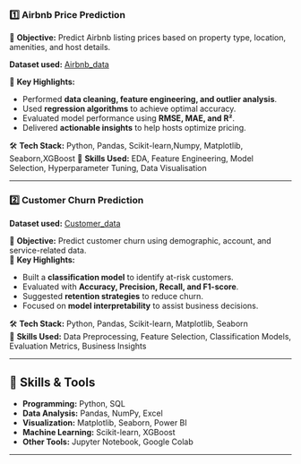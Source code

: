 
### **1️⃣ Airbnb Price Prediction**

📌 **Objective:** Predict Airbnb listing prices based on property type, location, amenities, and host details.  

  **Dataset used:** [Airbnb_data](https://docs.google.com/spreadsheets/d/1N7P0euUjfjB8XXdTBQeicjGjxAOm18wvCRLaQC92a8g/edit?gid=693059640#gid=693059640)

🔹 **Key Highlights:**
- Performed **data cleaning, feature engineering, and outlier analysis**.
- Used **regression algorithms** to achieve optimal accuracy.
- Evaluated model performance using **RMSE, MAE, and R²**.
- Delivered **actionable insights** to help hosts optimize pricing.

🛠 **Tech Stack:** Python, Pandas, Scikit-learn,Numpy, Matplotlib, Seaborn,XGBoost 
📄 **Skills Used:** EDA, Feature Engineering, Model Selection, Hyperparameter Tuning, Data Visualisation

---
### **2️⃣ Customer Churn Prediction**

 **Dataset used:** [Customer_data](https://docs.google.com/spreadsheets/d/1rnBO9F9xdSUY-WpeOJilMxMRZT-hwwWq6O98OHreY0k/edit?gid=1602415961#gid=1602415961)
 
📌 **Objective:** Predict customer churn using demographic, account, and service-related data.  
🔹 **Key Highlights:**
- Built a **classification model** to identify at-risk customers.
- Evaluated with **Accuracy, Precision, Recall, and F1-score**.
- Suggested **retention strategies** to reduce churn.
- Focused on **model interpretability** to assist business decisions.

🛠 **Tech Stack:** Python, Pandas, Scikit-learn, Matplotlib, Seaborn  
📄 **Skills Used:** Data Preprocessing, Feature Selection, Classification Models, Evaluation Metrics, Business Insights  

---

## 🧠 Skills & Tools
- **Programming:** Python, SQL  
- **Data Analysis:** Pandas, NumPy, Excel  
- **Visualization:** Matplotlib, Seaborn, Power BI  
- **Machine Learning:** Scikit-learn, XGBoost  
- **Other Tools:** Jupyter Notebook, Google Colab  

---


